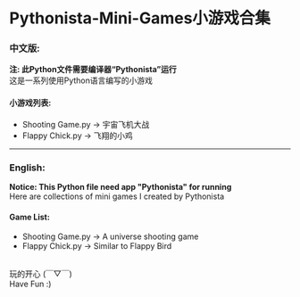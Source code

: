 # Pythonista-Mini-Games小游戏合集
### 中文版:<br>
**注: 此Python文件需要编译器“Pythonista”运行<br>**
这是一系列使用Python语言编写的小游戏<br>
#### 小游戏列表:<br>
* Shooting Game.py -> 宇宙飞机大战<br>
* Flappy Chick.py -> 飞翔的小鸡<br>
***
### English:
**Notice: This Python file need app "Pythonista" for running**<br>
Here are collections of mini games I created by Pythonista<br>
#### Game List:<br>
* Shooting Game.py -> A universe shooting game<br>
* Flappy Chick.py -> Similar to Flappy Bird<br>
<br>
玩的开心 (￣▽￣)<br>
Have Fun :)<br>
